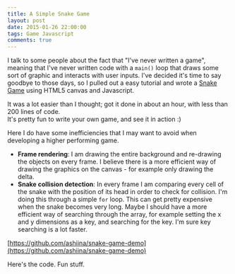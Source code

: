```yaml
---
title: A Simple Snake Game
layout: post
date: 2015-01-26 22:00:00
tags: Game Javascript
comments: true
---
```


I talk to some people about the fact that "I've never written a game", meaning that I've never written code with a `main()` loop that draws some sort of graphic and interacts with user inputs. I've decided it's time to say goodbye to those days, so I pulled out a easy tutorial and wrote a [Snake Game](http://en.wikipedia.org/wiki/Snake_%28video_game%29) using HTML5 canvas and Javascript.  

It was a lot easier than I thought; got it done in about an hour, with less than 200 lines of code.  
It's pretty fun to write your own game, and see it in action :)  

Here I do have some inefficiencies that I may want to avoid when developing a higher performing game.  

 * **Frame rendering**: I am drawing the entire background and re-drawing the objects on every frame. I believe there is a more efficient way of drawing the graphics on the canvas - for example only drawing the delta.
 * **Snake collision detection**: In every frame I am comparing every cell of the snake with the position of its head in order to check for collision. I'm doing this through a simple `for` loop. This can get pretty expensive when the snake becomes very long. Maybe I should have a more efficient way of searching through the array, for example setting the x and y dimensions as a key, and searching for the key.  I'm sure key searching is a lot faster.  

[https://github.com/ashiina/snake-game-demo](https://github.com/ashiina/snake-game-demo)

Here's the code. Fun stuff.  



